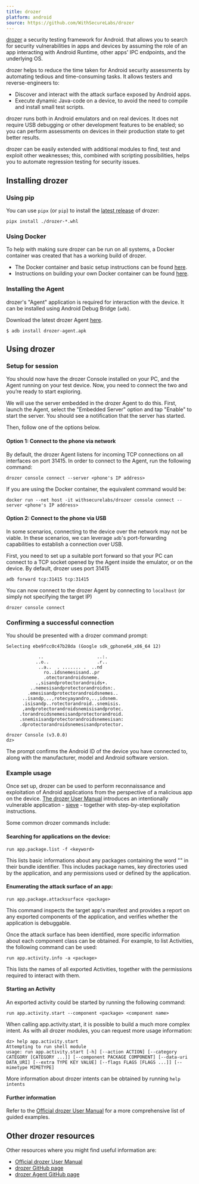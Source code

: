 ```yaml
---
title: drozer
platform: android
source: https://github.com/WithSecureLabs/drozer
---
```


[drozer](https://github.com/WithSecureLabs/drozer "drozer on GitHub") a security testing framework for Android. that allows you to search for security vulnerabilities in apps and devices by assuming the role of an app interacting with Android Runtime, other apps' IPC endpoints, and the underlying OS.

drozer helps to reduce the time taken for Android security assessments by automating tedious and time-consuming tasks. It allows testers and reverse-engineers to:

- Discover and interact with the attack surface exposed by Android apps.
- Execute dynamic Java-code on a device, to avoid the need to compile and install small test scripts.

drozer runs both in Android emulators and on real devices. It does not require USB debugging or other development features to be enabled; so you can perform assessments on devices in their production state to get better results.

drozer can be easily extended with additional modules to find, test and exploit other weaknesses; this, combined with scripting possibilities, helps you to automate regression testing for security issues.

## Installing drozer

### Using pip
You can use `pipx` (or `pip`) to install the [latest release](https://github.com/WithSecureLabs/drozer/releases/latest "Latest release on GitHub") of drozer:

```
pipx install ./drozer-*.whl
```

### Using Docker
To help with making sure drozer can be run on all systems, a Docker container was created that has a working build of drozer.

- The Docker container and basic setup instructions can be found [here](https://hub.docker.com/r/withsecurelabs/drozer).
- Instructions on building your own Docker container can be found [here](https://github.com/WithSecureLabs/drozer/tree/develop/docker).

### Installing the Agent

drozer's "Agent" application is required for interaction with the device. It can be installed using Android Debug Bridge (`adb`).

Download the latest drozer Agent [here](https://github.com/WithSecureLabs/drozer-agent/releases/latest).

`$ adb install drozer-agent.apk`

## Using drozer

### Setup for session

You should now have the drozer Console installed on your PC, and the Agent running on your test device. Now, you need to connect the two and you’re ready to start exploring.

We will use the server embedded in the drozer Agent to do this. First, launch the Agent, select the "Embedded Server" option and tap "Enable" to start the server. You should see a notification that the server has started. 

Then, follow one of the options below.

#### Option 1: Connect to the phone via network

By default, the drozer Agent listens for incoming TCP connections on all interfaces on port 31415. In order to connect to the Agent, run the following command:

```
drozer console connect --server <phone's IP address>
```

If you are using the Docker container, the equivalent command would be:

```
docker run --net host -it withsecurelabs/drozer console connect --server <phone's IP address>
```

#### Option 2: Connect to the phone via USB

In some scenarios, connecting to the device over the network may not be viable. In these scenarios, we can leverage `adb`'s port-forwarding capabilities to establish a connection over USB.

First, you need to set up a suitable port forward so that your PC can connect to a TCP socket opened by the Agent inside the emulator, or on the device. By default, drozer uses port 31415

```shell
adb forward tcp:31415 tcp:31415
```

You can now connect to the drozer Agent by connecting to `localhost` (or simply not specifying the target IP)

```shell
drozer console connect
```

### Confirming a successful connection

You should be presented with a drozer command prompt:

```
Selecting ebe9fcc0c47b28da (Google sdk_gphone64_x86_64 12)

            ..                    ..:.
           ..o..                  .r..
            ..a..  . ....... .  ..nd
              ro..idsnemesisand..pr
              .otectorandroidsneme.
           .,sisandprotectorandroids+.
         ..nemesisandprotectorandroidsn:.
        .emesisandprotectorandroidsnemes..
      ..isandp,..,rotecyayandro,..,idsnem.
      .isisandp..rotectorandroid..snemisis.
      ,andprotectorandroidsnemisisandprotec.
     .torandroidsnemesisandprotectorandroid.
     .snemisisandprotectorandroidsnemesisan:
     .dprotectorandroidsnemesisandprotector.

drozer Console (v3.0.0)
dz>
```
The prompt confirms the Android ID of the device you have connected to, along with the manufacturer, model and Android software version.

### Example usage

Once set up, drozer can be used to perform reconnaissance and exploitation of Android applications from the perspective of a malicious app on the device. [The drozer User Manual](https://labs.withsecure.com/tools/drozer#3 "drozer User Manual") introduces an intentionally vulnerable application - [sieve](https://github.com/WithSecureLabs/sieve "GitHub repo - sieve") - together with step-by-step exploitation instructions.

Some common drozer commands include:

#### Searching for applications on the device:
```
run app.package.list -f <keyword>
```
This lists basic informations about any packages containing the word "<keyword>" in their bundle identifier. This includes package names, key directories used by the application, and any permissions used or defined by the application.

#### Enumerating the attack surface of an app:
```
run app.package.attacksurface <package>
```
This command inspects the target app's manifest and provides a report on any exported components of the application, and verifies whether the application is debuggable.

Once the attack surface has been identified, more specific information about each component class can be obtained. For example, to list  Activities, the following command can be used:
```
run app.activity.info -a <package>
```
This lists the names of all exported Activities, together with the permissions required to interact with them.

#### Starting an Activity
An exported activity could be started by running the following command:
```
run app.activity.start --component <package> <component name>
```

When calling app.activity.start, it is possible to build a much more complex intent. As with all drozer modules, you can request more usage information:

```
dz> help app.activity.start
Attempting to run shell module
usage: run app.activity.start [-h] [--action ACTION] [--category CATEGORY [CATEGORY ...]] [--component PACKAGE COMPONENT] [--data-uri DATA_URI] [--extra TYPE KEY VALUE] [--flags FLAGS [FLAGS ...]] [--mimetype MIMETYPE]
```

More information about drozer intents can be obtained by running `help intents`

#### Further information

Refer to the [Official drozer User Manual](https://labs.withsecure.com/tools/drozer "drozer User Manual") for a more comprehensive list of guided examples.

## Other drozer resources

Other resources where you might find useful information are:

- [Official drozer User Manual](https://labs.withsecure.com/tools/drozer "drozer User Manual")
- [drozer GitHub page](https://github.com/WithSecureLabs/drozer "GitHub repo - drozer")
- [drozer Agent GitHub page](https://github.com/WithSecureLabs/drozer "GitHub repo - drozer-agent")